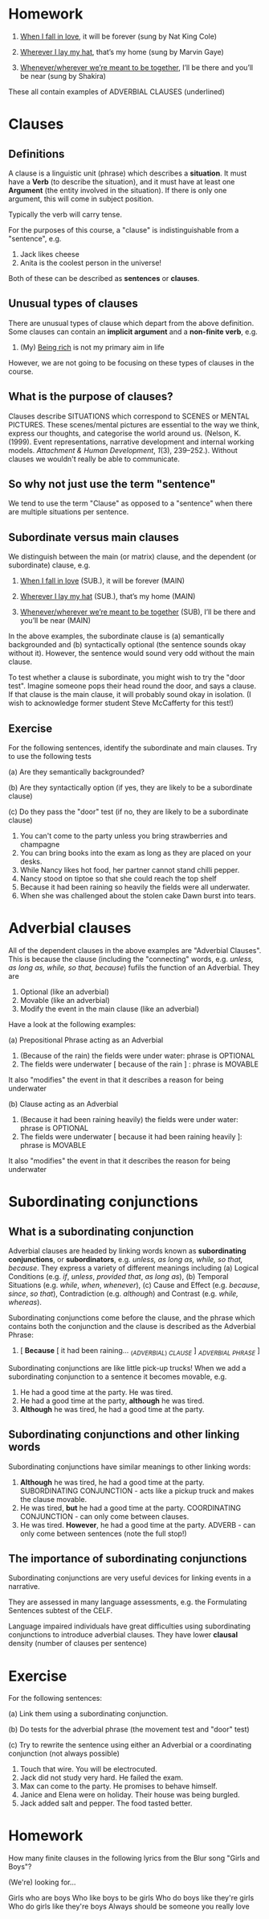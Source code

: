 # Homework

1. <u>When I fall in love</u>, it will be forever (sung by Nat King Cole) 

2. <u>Wherever I lay my hat</u>, that’s my home (sung by Marvin Gaye) 

3. <u>Whenever/wherever we’re meant to be together</u>, I’ll be there and you’ll be near (sung by Shakira) 

These all contain examples of ADVERBIAL CLAUSES (underlined)

# Clauses

## Definitions

A clause is a linguistic unit (phrase) which describes a **situation**. It must have a **Verb** (to describe the situation), and it must have at least one **Argument** (the entity involved in the situation). If there is only one argument, this will come in subject position.

Typically the verb will carry tense.

For the purposes of this course, a "clause" is indistinguishable from a "sentence", e.g.

1. Jack likes cheese
2. Anita is the coolest person in the universe!

Both of these can be described as **sentences** or **clauses**.

## Unusual types of clauses

There are unusual types of clause which depart from the above definition. Some clauses can contain an **implicit argument** and a **non-finite verb**, e.g.

1. (My) <u>Being rich</u> is not my primary aim in life

However, we are not going to be focusing on these types of clauses in the course.

## What is the purpose of clauses?

Clauses describe SITUATIONS which correspond to SCENES or MENTAL PICTURES. These scenes/mental pictures are essential to the way we think, express our thoughts, and categorise the world around us. (Nelson, K. (1999). Event representations, narrative development and internal working models. *Attachment & Human Development*, *1*(3), 239–252.). Without clauses we wouldn't really be able to communicate.

## So why not just use the term "sentence"

We tend to use the term "Clause" as opposed to a "sentence" when there are multiple situations per sentence.

## Subordinate versus main clauses

We distinguish between the main (or matrix) clause, and the dependent (or subordinate) clause, e.g.

1. <u>When I fall in love</u> (SUB.), it will be forever (MAIN)

2. <u>Wherever I lay my hat</u> (SUB.), that’s my home (MAIN) 

3. <u>Whenever/wherever we’re meant to be together</u> (SUB), I’ll be there and you’ll be near (MAIN)

In the above examples, the subordinate clause is (a) semantically backgrounded and (b) syntactically optional (the sentence sounds okay without it). However, the sentence would sound very odd without the main clause. 

To test whether a clause is subordinate, you might wish to try the "door test". Imagine someone pops their head round the door, and says a clause. If that clause is the main clause, it will probably sound okay in isolation. (I wish to acknowledge former student Steve McCafferty for this test!)

## Exercise

For the following sentences, identify the subordinate and main clauses. Try to use the following tests

(a) Are they semantically backgrounded?

(b) Are they syntactically option (if yes, they are likely to be a subordinate clause)

(c) Do they pass the "door" test (if no, they are likely to be a subordinate clause)

1. You can't come to the party unless you bring strawberries and champagne
2. You can bring books into the exam as long as they are placed on your desks.
3. While Nancy likes hot food, her partner cannot stand chilli pepper.
4. Nancy stood on tiptoe so that she could reach the top shelf
5. Because it had been raining so heavily the fields were all underwater.
6. When she was challenged about the stolen cake Dawn burst into tears.

# Adverbial clauses

All of the dependent clauses in the above examples are "Adverbial Clauses". This is because the clause (including the "connecting" words, e.g. *unless, as long as, while, so that, because*) fufils the function of an Adverbial. They are

1. Optional (like an adverbial)
2. Movable (like an adverbial)
3. Modify the event in the main clause (like an adverbial)

Have a look at the following examples:

(a) Prepositional Phrase acting as an Adverbial

1. (Because of the rain) the fields were under water: phrase is OPTIONAL
2. The fields were underwater $[$ because of the rain $]$ : phrase is MOVABLE

It also "modifies" the event in that it describes a reason for being underwater

(b) Clause acting as an Adverbial

1. (Because it had been raining heavily) the fields were under water: phrase is OPTIONAL
2. The fields were underwater $[$ because it had been raining heavily $]$: phrase is MOVABLE

It also "modifies" the event in that it describes the reason for being underwater

# Subordinating conjunctions

## What is a subordinating conjunction

Adverbial clauses are headed by linking words known as **subordinating conjunctions**, or **subordinators**, e.g. *unless, as long as, while, so that, because*. They express a variety of different meanings including (a) Logical Conditions (e.g. *if*, *unless*, *provided that*, *as long as*), (b) Temporal Situations (e.g. *while*, *when*, *whenever*), (c) Cause and Effect (e.g. *because*, *since*, *so that*), Contradiction (e.g. *although*) and Contrast (e.g. *while, whereas*). 

Subordinating conjunctions come before the clause, and the phrase which contains both the conjunction and the clause is described as the Adverbial Phrase:

1. $[$ **Because** $[$ it had been raining… $_{(ADVERBIAL)~CLAUSE}$ $]$ $_{ADVERBIAL~PHRASE}$ $]$

Subordinating conjunctions are like little pick-up trucks! When we add a subordinating conjunction to a sentence it becomes movable, e.g.

1. He had a good time at the party. He was tired.
2. He had a good time at the party, **although** he was tired.
3. **Although** he was tired, he had a good time at the party.

## Subordinating conjunctions and other linking words

Subordinating conjunctions have similar meanings to other linking words:

1. **Although** he was tired, he had a good time at the party. SUBORDINATING CONJUNCTION - acts like a pickup truck and makes the clause movable.
2. He was tired, **but** he had a good time at the party. COORDINATING CONJUNCTION - can only come between clauses.
3. He was tired. **However**, he had a good time at the party. ADVERB - can only come between sentences (note the full stop!)

## The importance of subordinating conjunctions

Subordinating conjunctions are very useful devices for linking events in a narrative.

They are assessed in many language assessments, e.g. the Formulating Sentences subtest of the CELF.

Language impaired individuals have great difficulties using subordinating conjunctions to introduce adverbial clauses. They have lower **clausal** density (number of clauses per sentence)

# Exercise

For the following sentences:

(a) Link them using a subordinating conjunction.

(b) Do tests for the adverbial phrase (the movement test and "door" test)

(c) Try to rewrite the sentence using either an Adverbial or a coordinating conjunction (not always possible)

1. Touch that wire. You will be electrocuted.
2. Jack did not study very hard. He failed the exam.
3. Max can come to the party. He promises to behave himself.
4. Janice and Elena were on holiday. Their house was being burgled.
5. Jack added salt and pepper. The food tasted better.

# Homework

How many finite clauses in the following lyrics from the Blur song "Girls and Boys"?

(We're) looking for...

Girls who are boys
Who like boys to be girls
Who do boys like they're girls
Who do girls like they're boys
Always should be someone you really love